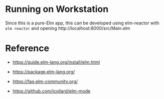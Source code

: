 # Running on Workstation

Since this is a pure-Elm app, this can be developed using
elm-reactor with `elm reactor` and opening http://localhost:8000/src/Main.elm

# Reference

- https://guide.elm-lang.org/install/elm.html
- https://package.elm-lang.org/
- https://faq.elm-community.org/

- https://github.com/jcollard/elm-mode
